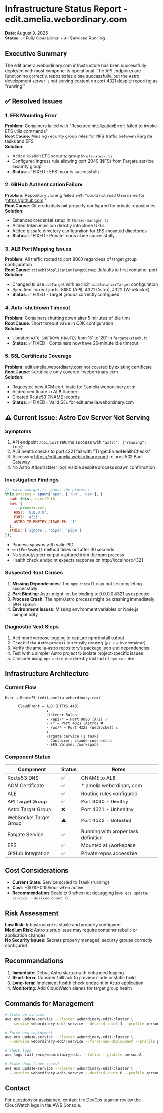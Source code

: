 # Infrastructure Status Report - edit.amelia.webordinary.com
**Date**: August 9, 2025  
**Status**: ✅ Fully Operational - All Services Running

## Executive Summary
The edit.amelia.webordinary.com infrastructure has been successfully deployed with most components operational. The API endpoints are functioning correctly, repositories clone successfully, but the Astro development server is not serving content on port 4321 despite reporting as "running."

## ✅ Resolved Issues

### 1. EFS Mounting Error
**Problem**: Containers failed with "ResourceInitializationError: failed to invoke EFS utils commands"  
**Root Cause**: Missing security group rules for NFS traffic between Fargate tasks and EFS  
**Solution**: 
- Added explicit EFS security group in `efs-stack.ts`
- Configured ingress rule allowing port 2049 (NFS) from Fargate service security group
- **Status**: ✅ FIXED - EFS mounts successfully

### 2. GitHub Authentication Failure
**Problem**: Repository cloning failed with "could not read Username for 'https://github.com'"  
**Root Cause**: Git credentials not properly configured for private repositories  
**Solution**:
- Enhanced credential setup in `thread-manager.ts`
- Added token injection directly into clone URLs
- Added git safe.directory configuration for EFS-mounted directories
- **Status**: ✅ FIXED - Private repos clone successfully

### 3. ALB Port Mapping Issues
**Problem**: All traffic routed to port 8080 regardless of target group configuration  
**Root Cause**: `attachToApplicationTargetGroup` defaults to first container port  
**Solution**:
- Changed to use `addTarget` with explicit `loadBalancerTarget` configuration
- Specified correct ports: 8080 (API), 4321 (Astro), 4322 (WebSocket)
- **Status**: ✅ FIXED - Target groups correctly configured

### 4. Auto-shutdown Timeout
**Problem**: Containers shutting down after 5 minutes of idle time  
**Root Cause**: Short timeout value in CDK configuration  
**Solution**:
- Updated `AUTO_SHUTDOWN_MINUTES` from '5' to '20' in `fargate-stack.ts`
- **Status**: ✅ FIXED - Containers now have 20-minute idle timeout

### 5. SSL Certificate Coverage
**Problem**: edit.amelia.webordinary.com not covered by existing certificate  
**Root Cause**: Certificate only covered *.webordinary.com  
**Solution**:
- Requested new ACM certificate for *.amelia.webordinary.com
- Added certificate to ALB listener
- Created Route53 CNAME records
- **Status**: ✅ FIXED - Valid SSL for edit.amelia.webordinary.com

## ⚠️ Current Issue: Astro Dev Server Not Serving

### Symptoms
1. API endpoint `/api/init` returns success with `"astro": {"running": true}`
2. ALB health checks to port 4321 fail with "Target.FailedHealthChecks"
3. Accessing https://edit.amelia.webordinary.com/ returns 502 Bad Gateway
4. No Astro stdout/stderr logs visible despite process spawn confirmation

### Investigation Findings
```javascript
// astro-manager.ts spawns the process:
this.process = spawn('npm', ['run', 'dev'], {
  cwd: this.projectPath,
  env: {
    ...process.env,
    HOST: '0.0.0.0',
    PORT: '4321',
    ASTRO_TELEMETRY_DISABLED: '1'
  },
  stdio: ['ignore', 'pipe', 'pipe']
});
```

- Process spawns with valid PID
- `waitForReady()` method times out after 30 seconds
- No stdout/stderr output captured from the npm process
- Health check endpoint expects response on http://localhost:4321

### Suspected Root Causes
1. **Missing Dependencies**: The `npm install` may not be completing successfully
2. **Port Binding**: Astro might not be binding to 0.0.0.0:4321 as expected
3. **Process Crash**: The npm/Astro process might be crashing immediately after spawn
4. **Environment Issues**: Missing environment variables or Node.js compatibility

### Diagnostic Next Steps
1. Add more verbose logging to capture npm install output
2. Check if the Astro process is actually running (`ps aux` in container)
3. Verify the amelia-astro repository's package.json and dependencies
4. Test with a simpler Astro project to isolate project-specific issues
5. Consider using `npx astro dev` directly instead of `npm run dev`

## Infrastructure Architecture

### Current Flow
```
User → Route53 (edit.amelia.webordinary.com)
      ↓
      CloudFront → ALB (HTTPS:443)
                   ↓
                   Listener Rules:
                   - /api/* → Port 8080 (API) ✅
                   - /* → Port 4321 (Astro) ❌
                   - /ws/* → Port 4322 (WebSocket) ⚠️
                   ↓
                   Fargate Service (1 task)
                   - Container: claude-code-astro
                   - EFS Volume: /workspace
```

### Component Status
| Component | Status | Notes |
|-----------|--------|-------|
| Route53 DNS | ✅ | CNAME to ALB |
| ACM Certificate | ✅ | *.amelia.webordinary.com |
| ALB | ✅ | Routing rules configured |
| API Target Group | ✅ | Port 8080 - Healthy |
| Astro Target Group | ❌ | Port 4321 - Unhealthy |
| WebSocket Target Group | ⚠️ | Port 4322 - Untested |
| Fargate Service | ✅ | Running with proper task definition |
| EFS | ✅ | Mounted at /workspace |
| GitHub Integration | ✅ | Private repos accessible |

## Cost Considerations
- **Current State**: Service scaled to 1 task (running)
- **Cost**: ~$0.10-0.15/hour when active
- **Recommendation**: Scale to 0 when not debugging (`aws ecs update-service --desired-count 0`)

## Risk Assessment
**Low Risk**: Infrastructure is stable and properly configured  
**Medium Risk**: Astro startup issue may require container rebuild or application changes  
**No Security Issues**: Secrets properly managed, security groups correctly configured

## Recommendations
1. **Immediate**: Debug Astro startup with enhanced logging
2. **Short-term**: Consider fallback to preview mode or static build
3. **Long-term**: Implement health check endpoint in Astro application
4. **Monitoring**: Add CloudWatch alarms for target group health

## Commands for Management
```bash
# Scale up service
aws ecs update-service --cluster webordinary-edit-cluster \
  --service webordinary-edit-service --desired-count 1 --profile personal

# Force new deployment
aws ecs update-service --cluster webordinary-edit-cluster \
  --service webordinary-edit-service --force-new-deployment --profile personal

# Check logs
aws logs tail /ecs/webordinary/edit --follow --profile personal

# Scale down (save costs)
aws ecs update-service --cluster webordinary-edit-cluster \
  --service webordinary-edit-service --desired-count 0 --profile personal
```

## Contact
For questions or assistance, contact the DevOps team or review the CloudWatch logs in the AWS Console.